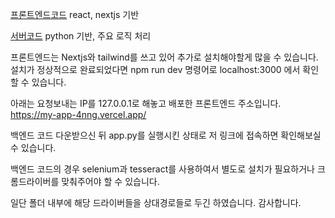 [프론트엔드코드](https://github.com/SKKUKang/my-app)
react, nextjs 기반

[서버코드](https://github.com/SKKUKang/server)
python 기반, 주요 로직 처리


프론트엔드는 Nextjs와 tailwind를 쓰고 있어 추가로 설치해야할게 많을 수 있습니다.
설치가 정상적으로 완료되었다면 npm run dev 명령어로 localhost:3000 에서 확인할 수 있습니다.

아래는 요청보내는 IP를 127.0.0.1로 해놓고 배포한 프론트엔드 주소입니다.
https://my-app-4nng.vercel.app/

백엔드 코드 다운받으신 뒤 app.py를 실행시킨 상태로 저 링크에 접속하면 확인해보실 수 있습니다.

백엔드 코드의 경우 selenium과 tesseract를 사용하여서 별도로 설치가 필요하거나 크롬드라이버를 맞춰주어야 할 수 있습니다.

일단 폴더 내부에 해당 드라이버들을 상대경로들로 두긴 하였습니다. 감사합니다.


